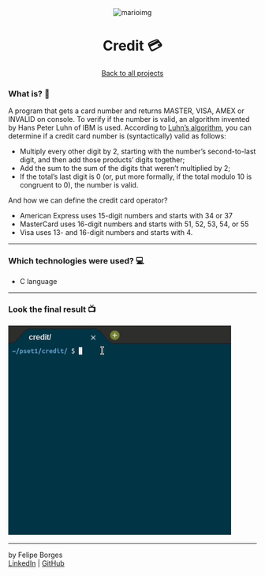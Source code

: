 <div align="center">	
	<img src="./.github/creditimg.png" alt="marioimg" width="70%"/>	
</div>

<div align="center">
	<h1>Credit 💳</h1>	
</div>

<div align="center">	
	<a href="https://github.com/felipejsborges/cs50_challenges#cs50x-challenges-">Back to all projects</a>
</div>

### What is? 🤔
A program that gets a card number and returns MASTER, VISA, AMEX or INVALID on console. To verify if the number is valid, an algorithm invented by Hans Peter Luhn of IBM is used. According to [Luhn’s algorithm](https://www.geeksforgeeks.org/luhn-algorithm/), you can determine if a credit card number is (syntactically) valid as follows:
- Multiply every other digit by 2, starting with the number’s second-to-last digit, and then add those products’ digits together;
- Add the sum to the sum of the digits that weren’t multiplied by 2;
- If the total’s last digit is 0 (or, put more formally, if the total modulo 10 is congruent to 0), the number is valid.

And how we can define the credit card operator?
- American Express uses 15-digit numbers and starts with 34 or 37
- MasterCard uses 16-digit numbers and starts with 51, 52, 53, 54, or 55
- Visa uses 13- and 16-digit numbers and starts with 4.
<hr>

### Which technologies were used? 💻
- C language
<hr>

### Look the final result 📺<br>
![creditgif](./.github/credit.gif)
<hr>

by Felipe Borges<br>
[LinkedIn](https://www.linkedin.com/in/felipejsborges) | [GitHub](https://github.com/felipejsborges)
